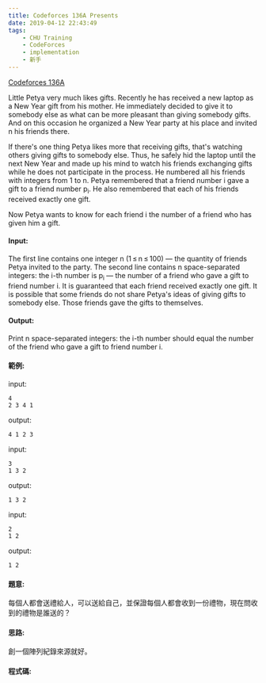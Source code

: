 ```yaml
---
title: Codeforces 136A Presents
date: 2019-04-12 22:43:49
tags:
    - CHU Training
    - CodeForces
    - implementation
    - 新手 
---
```

[Codeforces 136A](https://codeforces.com/problemset/problem/136/A)
<!-- more -->
Little Petya very much likes gifts. Recently he has received a new laptop as a New Year gift from his mother. He immediately decided to give it to somebody else as what can be more pleasant than giving somebody gifts. And on this occasion he organized a New Year party at his place and invited n his friends there.

If there's one thing Petya likes more that receiving gifts, that's watching others giving gifts to somebody else. Thus, he safely hid the laptop until the next New Year and made up his mind to watch his friends exchanging gifts while he does not participate in the process. He numbered all his friends with integers from 1 to n. Petya remembered that a friend number i gave a gift to a friend number p<sub>i</sub>. He also remembered that each of his friends received exactly one gift.

Now Petya wants to know for each friend i the number of a friend who has given him a gift.

#### Input:
The first line contains one integer n (1 ≤ n ≤ 100) — the quantity of friends Petya invited to the party. The second line contains n space-separated integers: the i-th number is p<sub>i</sub> — the number of a friend who gave a gift to friend number i. It is guaranteed that each friend received exactly one gift. It is possible that some friends do not share Petya's ideas of giving gifts to somebody else. Those friends gave the gifts to themselves.

#### Output:
Print n space-separated integers: the i-th number should equal the number of the friend who gave a gift to friend number i.

#### 範例:
input:
```
4
2 3 4 1
```
output:
```
4 1 2 3
```
input:
```
3
1 3 2
```
output:
```
1 3 2
```
input:
```
2
1 2
```
output:
```
1 2
```

#### 題意:
每個人都會送禮給人，可以送給自己，並保證每個人都會收到一份禮物，現在問收到的禮物是誰送的？

#### 思路:
創一個陣列紀錄來源就好。

#### 程式碼:
<script src="https://gist.github.com/Daviswww/6781fdcf78ff6632f995a1b145d9bb3e.js"></script>

